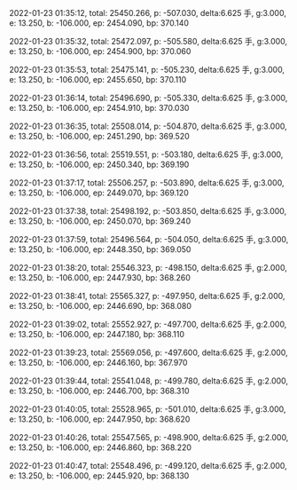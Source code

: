 2022-01-23 01:35:12, total: 25450.266, p: -507.030, delta:6.625 手, g:3.000, e: 13.250, b: -106.000, ep: 2454.090, bp: 370.140

2022-01-23 01:35:32, total: 25472.097, p: -505.580, delta:6.625 手, g:3.000, e: 13.250, b: -106.000, ep: 2454.900, bp: 370.060

2022-01-23 01:35:53, total: 25475.141, p: -505.230, delta:6.625 手, g:3.000, e: 13.250, b: -106.000, ep: 2455.650, bp: 370.110

2022-01-23 01:36:14, total: 25496.690, p: -505.330, delta:6.625 手, g:3.000, e: 13.250, b: -106.000, ep: 2454.910, bp: 370.030

2022-01-23 01:36:35, total: 25508.014, p: -504.870, delta:6.625 手, g:3.000, e: 13.250, b: -106.000, ep: 2451.290, bp: 369.520

2022-01-23 01:36:56, total: 25519.551, p: -503.180, delta:6.625 手, g:3.000, e: 13.250, b: -106.000, ep: 2450.340, bp: 369.190

2022-01-23 01:37:17, total: 25506.257, p: -503.890, delta:6.625 手, g:3.000, e: 13.250, b: -106.000, ep: 2449.070, bp: 369.120

2022-01-23 01:37:38, total: 25498.192, p: -503.850, delta:6.625 手, g:3.000, e: 13.250, b: -106.000, ep: 2450.070, bp: 369.240

2022-01-23 01:37:59, total: 25496.564, p: -504.050, delta:6.625 手, g:3.000, e: 13.250, b: -106.000, ep: 2448.350, bp: 369.050

2022-01-23 01:38:20, total: 25546.323, p: -498.150, delta:6.625 手, g:2.000, e: 13.250, b: -106.000, ep: 2447.930, bp: 368.260

2022-01-23 01:38:41, total: 25565.327, p: -497.950, delta:6.625 手, g:2.000, e: 13.250, b: -106.000, ep: 2446.690, bp: 368.080

2022-01-23 01:39:02, total: 25552.927, p: -497.700, delta:6.625 手, g:2.000, e: 13.250, b: -106.000, ep: 2447.180, bp: 368.110

2022-01-23 01:39:23, total: 25569.056, p: -497.600, delta:6.625 手, g:2.000, e: 13.250, b: -106.000, ep: 2446.160, bp: 367.970

2022-01-23 01:39:44, total: 25541.048, p: -499.780, delta:6.625 手, g:2.000, e: 13.250, b: -106.000, ep: 2446.700, bp: 368.310

2022-01-23 01:40:05, total: 25528.965, p: -501.010, delta:6.625 手, g:3.000, e: 13.250, b: -106.000, ep: 2447.950, bp: 368.620

2022-01-23 01:40:26, total: 25547.565, p: -498.900, delta:6.625 手, g:2.000, e: 13.250, b: -106.000, ep: 2446.860, bp: 368.220

2022-01-23 01:40:47, total: 25548.496, p: -499.120, delta:6.625 手, g:2.000, e: 13.250, b: -106.000, ep: 2445.920, bp: 368.130